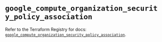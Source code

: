 # `google_compute_organization_security_policy_association`

Refer to the Terraform Registry for docs: [`google_compute_organization_security_policy_association`](https://registry.terraform.io/providers/hashicorp/google-beta/5.18.0/docs/resources/google_compute_organization_security_policy_association).
